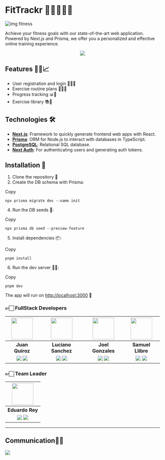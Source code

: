   
# FitTrackr 💪🏋️‍♀️🏋️‍♂️
![img fitness](https://lh3.googleusercontent.com/u/0/drive-viewer/AFGJ81oV218iHBp07VqgmCwyjB6mVUXeWlH9itU63fspKlr-Lf21I6DBO9AHrsLUgTU23lNMopN1B0aZgYD74H3KFUgC8TcU=w1360-h663)

Achieve your fitness goals with our state-of-the-art web application. Powered by Next.js and Prisma, we offer you a personalized and effective online training experience.

<p  align="center" ><a href="https://www.youtube.com/watch?v=X5mUV5qxs3I" target="_blank" rel="noopener noreferrer"> <img src="https://img.shields.io/badge/Video Preview%20-%23FF0000.svg?&style=for-the-badge&logo=YouTube&logoColor=white"/></a></p>

## Features 🏃‍♀️📈
- User registration and login 🙋‍♀️🔐
- Exercise routine plans 📅🏋️‍♀️
- Progress tracking 📊👀
- Exercise library 📚💪

## Technologies 🛠️
-   **[Next.js](https://nextjs.org/)**: Framework to quickly generate frontend web apps with React.
-   **[Prisma](https://www.prisma.io/)**: ORM for Node.js to interact with databases in TypeScript.
-   **[PostgreSQL](https://www.postgresql.org/)**: Relational SQL database.
-   **[Next Auth](https://next-auth.js.org/)**: For authenticating users and generating auth tokens.

## Installation 🚀
1. Clone the repository 📂
2. Create the DB schema with Prisma:

Copy

```
npx prisma migrate dev --name init
```

4. Run the DB seeds 🌱:

Copy

```
npx prisma db seed --preview-feature
```

5. Install dependencies 📦:

Copy

```
pnpm install  
```

6. Run the dev server 🏃‍♀️:

Copy

```
pnpm dev
```

The app will run on [http://localhost:3000](http://localhost:3000/) 🚀

### 👉🏻 FullStack Developers

| <img src="https://avatars.githubusercontent.com/u/54697159?v=4" width=70>| <img src="https://avatars.githubusercontent.com/u/87460125?v=4" width=70>| <img src="https://avatars.githubusercontent.com/u/92900908?v=4" width=70>| <img src="https://avatars.githubusercontent.com/u/14036522?v=4" width=70>| 
|:-:|:-:|:-:|:-:|
| **Juan Quiroz**| **Luciano Sanchez**| **Joel Gonzales** | **Samuel Llibre**  
| <a href="https://github.com/JuanQuiro"><img src="https://img.shields.io/badge/github-%23121011.svg?&style=for-the-badge&logo=github&logoColor=white"/></a> <a href="https://www.linkedin.com/in/dreyz/"><img src="https://img.shields.io/badge/linkedin%20-%230077B5.svg?&style=for-the-badge&logo=linkedin&logoColor=white"/></a> | <a href="https://github.com/lucianojsanchez"><img src="https://img.shields.io/badge/github-%23121011.svg?&style=for-the-badge&logo=github&logoColor=white"/></a> <a href="https://www.linkedin.com/in/lucianojsanchez/"><img src="https://img.shields.io/badge/linkedin%20-%230077B5.svg?&style=for-the-badge&logo=linkedin&logoColor=white"/></a> | <a href="https://github.com/Joe1797"><img src="https://img.shields.io/badge/github-%23121011.svg?&style=for-the-badge&logo=github&logoColor=white"/></a> <a href="https://www.linkedin.com/in/joel-fabrizio-gonzales-diaz-6ab9ba123/"><img src="https://img.shields.io/badge/linkedin%20-%230077B5.svg?&style=for-the-badge&logo=linkedin&logoColor=white"/></a> | <a href="https://github.com/Zyruks"><img src="https://img.shields.io/badge/github-%23121011.svg?&style=for-the-badge&logo=github&logoColor=white"/></a> <a href="https://www.linkedin.com/in/zyruks/"><img src="https://img.shields.io/badge/linkedin%20-%230077B5.svg?&style=for-the-badge&logo=linkedin&logoColor=white"/></a>

### 👉🏻 Team Leader

| <img src="https://avatars.githubusercontent.com/u/116537445?v=4" width=70>| 
|:-:|
| **Eduardo Rey** | 
| <a href="https://github.com/Reykripto"><img src="https://img.shields.io/badge/github-%23121011.svg?&style=for-the-badge&logo=github&logoColor=white"/></a> <a href="https://www.linkedin.com/in/eduardo-r-814908256/"><img src="https://img.shields.io/badge/linkedin%20-%230077B5.svg?&style=for-the-badge&logo=linkedin&logoColor=white"/></a> 



<hr/>

## Communication🙋‍♀️

[![](https://img.shields.io/badge/Discord-5865F2?style=for-the-badge&logo=Discord&logoColor=fff)](https://discord.gg/bMuAZZzH)
